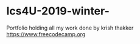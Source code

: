 # Ics4U-2019-winter-
Portfolio holding all my work done by krish thakker
https://www.freecodecamp.org 
